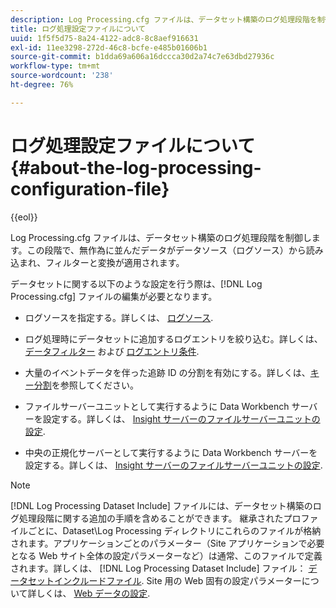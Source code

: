 ```yaml
---
description: Log Processing.cfg ファイルは、データセット構築のログ処理段階を制御します。この段階で、無作為に並んだデータがデータソース（ログソース）から読み込まれ、フィルターと変換が適用されます。
title: ログ処理設定ファイルについて
uuid: 1f5f5d75-8a24-4122-adc8-8c8aef916631
exl-id: 11ee3298-272d-46c8-bcfe-e485b01606b1
source-git-commit: b1dda69a606a16dccca30d2a74c7e63dbd27936c
workflow-type: tm+mt
source-wordcount: '238'
ht-degree: 76%

---
```


# ログ処理設定ファイルについて{#about-the-log-processing-configuration-file}

{{eol}}

Log Processing.cfg ファイルは、データセット構築のログ処理段階を制御します。この段階で、無作為に並んだデータがデータソース（ログソース）から読み込まれ、フィルターと変換が適用されます。

データセットに関する以下のような設定を行う際は、[!DNL Log Processing.cfg] ファイルの編集が必要となります。

* ログソースを指定する。詳しくは、 [ログソース](../../../home/c-dataset-const-proc/c-log-proc-config-file/c-log-sources.md).
* ログ処理時にデータセットに追加するログエントリを絞り込む。詳しくは、 [データフィルター](../../../home/c-dataset-const-proc/c-log-proc-config-file/c-info-log-proc-param.md) および [ログエントリ条件](../../../home/c-dataset-const-proc/c-log-proc-config-file/c-info-log-proc-param.md).

* 大量のイベントデータを伴った追跡 ID の分割を有効にする。詳しくは、[キー分割](../../../home/c-dataset-const-proc/c-log-proc-config-file/c-info-log-proc-param.md)を参照してください。
* ファイルサーバーユニットとして実行するように Data Workbench サーバーを設定する。詳しくは、 [Insight サーバーのファイルサーバーユニットの設定](../../../home/c-dataset-const-proc/c-log-proc-config-file/c-ins-svr-file-svr-unit.md).
* 中央の正規化サーバーとして実行するように Data Workbench サーバーを設定する。詳しくは、 [Insight サーバーのファイルサーバーユニットの設定](../../../home/c-dataset-const-proc/c-log-proc-config-file/c-ins-svr-file-svr-unit.md).

>[!NOTE]
>
>[!DNL Log Processing Dataset Include] ファイルには、データセット構築のログ処理段階に関する追加の手順を含めることができます。 継承されたプロファイルごとに、Dataset\Log Processing ディレクトリにこれらのファイルが格納されます。アプリケーションごとのパラメーター（Site アプリケーションで必要となる Web サイト全体の設定パラメーターなど）は通常、このファイルで定義されます。詳しくは、 [!DNL Log Processing Dataset Include] ファイル： [データセットインクルードファイル](../../../home/c-dataset-const-proc/c-dataset-inc-files/c-abt-dataset-inc-files.md). Site 用の Web 固有の設定パラメーターについて詳しくは、 [Web データの設定](../../../home/c-dataset-const-proc/c-config-web-data/c-config-web-data.md).
